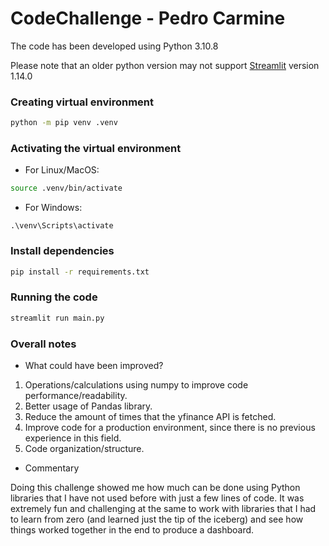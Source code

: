 # CodeChallenge - Pedro Carmine

The code has been developed using Python 3.10.8

Please note that an older python version may not support [Streamlit](https://docs.streamlit.io/library/changelog#:~:text=Copy-,Version%201.14.0,-Release%20date%3A%20October) version 1.14.0

### Creating virtual environment
```bash
python -m pip venv .venv
```

### Activating the virtual environment

- For Linux/MacOS:
 
```bash
source .venv/bin/activate
```
- For Windows:

```
.\venv\Scripts\activate
```

### Install dependencies
```bash
pip install -r requirements.txt
```

### Running the code
```bash
streamlit run main.py
```

### Overall notes
- What could have been improved?
1. Operations/calculations using numpy to improve code performance/readability.
2. Better usage of Pandas library.
3. Reduce the amount of times that the yfinance API is fetched.
4. Improve code for a production environment, since there is no previous experience in this field.
5. Code organization/structure.

- Commentary

Doing this challenge showed me how much can be done using Python libraries that I have not used before with just a few lines of code. It was extremely fun and challenging at the same to work with libraries that I had to learn from zero (and learned just the tip of the iceberg) and see how things worked together in the end to produce a dashboard.
